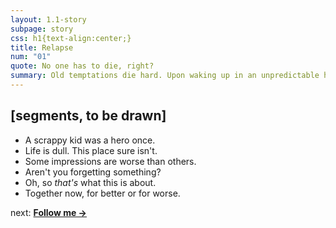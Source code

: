 ```yaml
---
layout: 1.1-story
subpage: story
css: h1{text-align:center;}
title: Relapse
num: "01"
quote: No one has to die, right?
summary: Old temptations die hard. Upon waking up in an unpredictable haze, would-be survivalist Joce teams up with a small girl, Kay Lin, who seems to know more than she’s letting on.
---
```

## [segments, to be drawn]
- A scrappy kid was a hero once. <!--flashback-->
- Life is dull. This place sure isn't. <!--irl-->
- Some impressions are worse than others. <!--challenge included-->
- Aren't you forgetting something? <!--J/KL leave-->
- Oh, so *that's* what this is about. <!--rabbit, KL "stuck here" talk-->
- Together now, for better or for worse. <!--WR+JKL-->

<p class="next">next: <b><a href="{%include url.html%}/story/02">Follow me →</a></b></p>
